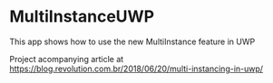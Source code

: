 # MultiInstanceUWP
This app shows how to use the new MultiInstance feature in UWP

Project acompanying article at https://blog.revolution.com.br/2018/06/20/multi-instancing-in-uwp/
